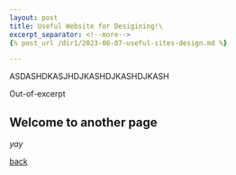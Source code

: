 ```yaml
---
layout: post
title: Useful Website for Desigining!\
excerpt_separator: <!--more-->
{% post_url /dir1/2023-08-07-useful-sites-design.md %}

---
```


ASDASHDKASJHDJKASHDJKASHDJKASH 

<!--more-->
Out-of-excerpt

## Welcome to another page

_yay_

[back](./)
